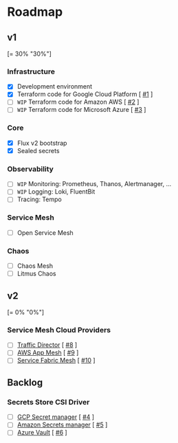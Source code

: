 # Roadmap

## v1

[= 30% "30%"]

### Infrastructure

- [x] Development environment</span>
- [x] Terraform code for Google Cloud Platform</span> [ [#1](https://github.com/nlamirault/portefaix/issues/1) ]
- [ ] `WIP` Terraform code for Amazon AWS</span> [ [#2](https://github.com/nlamirault/portefaix/issues/2) ]
- [ ] `WIP` Terraform code for Microsoft Azure</span> [ [#3](https://github.com/nlamirault/portefaix/issues/3) ]

### Core

- [x] Flux v2 bootstrap</span>
- [x] Sealed secrets

### Observability

- [ ] `WIP` Monitoring: Prometheus, Thanos, Alertmanager, ...
- [ ] `WIP` Logging: Loki, FluentBit
- [ ] Tracing: Tempo

### Service Mesh

- [ ] Open Service Mesh

### Chaos

- [ ] Chaos Mesh
- [ ] Litmus Chaos

## v2

[= 0% "0%"]

### Service Mesh Cloud Providers

- [ ] [Traffic Director](https://cloud.google.com/traffic-director/) [ [#8](https://github.com/nlamirault/portefaix/issues/8) ]
- [ ] [AWS App Mesh](https://aws.amazon.com/fr/app-mesh/) [ [#9](https://github.com/nlamirault/portefaix/issues/9) ]
- [ ] [Service Fabric Mesh](https://docs.microsoft.com/en-us/azure/service-fabric-mesh/) [ [#10](https://github.com/nlamirault/portefaix/issues/10) ]

## Backlog

### Secrets Store CSI Driver

- [ ] [GCP Secret manager](https://github.com/GoogleCloudPlatform/secrets-store-csi-driver-provider-gcp) [ [#4](https://github.com/nlamirault/portefaix/issues/4) ]
- [ ] [Amazon Secrets manager](https://github.com/aws/containers-roadmap/issues/895) [ [#5](https://github.com/nlamirault/portefaix/issues/5) ]
- [ ] [Azure Vault](https://github.com/Azure/secrets-store-csi-driver-provider-azure) [ [#6](https://github.com/nlamirault/portefaix/issues/6) ]

<!--
- <span class="check-bullet">:material-check-bold:</span> Foo bar
- <span class="close-bullet">:material-close-bold:</span> Foo ba
 -->

